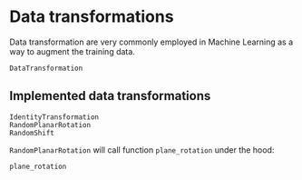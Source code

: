 # Data transformations

Data transformation are very commonly employed in Machine Learning as a way to augment the training data.

```@docs
DataTransformation
```

## Implemented data transformations

```@docs
IdentityTransformation
RandomPlanarRotation
RandomShift
```

`RandomPlanarRotation` will call function `plane_rotation` under the hood:

```@docs
plane_rotation
```